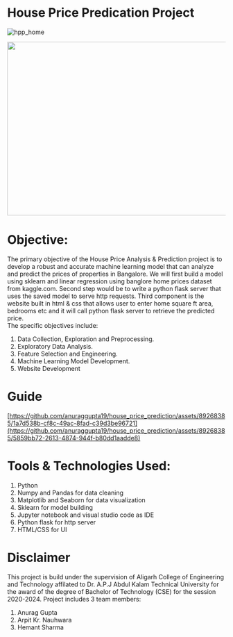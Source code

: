 # House Price Predication Project
![hpp_home](https://github.com/hmtsharma/B.Tech_Final_Year_Full_Project/assets/86962269/d67ca74c-2737-4fdd-8307-3a959967f8f5)


<img src="media/hpp_home.png" width="800" height="400">

# Objective:
The primary objective of the House Price Analysis & Prediction project is to develop a robust and accurate machine learning model that can analyze and predict the prices of properties in Bangalore. We will first build a model using sklearn and linear regression using banglore home prices dataset from kaggle.com. Second step would be to write a python flask server that uses the saved model to serve http requests. Third component is the website built in html & css  that allows user to enter home square ft area, bedrooms etc and it will call python flask server to retrieve the predicted price.<br>
The specific objectives include:<br>
1. Data Collection, Exploration and Preprocessing.
2. Exploratory Data Analysis.
3. Feature Selection and Engineering.
4. Machine Learning Model Development.
5. Website Development

# Guide
[https://github.com/anuraggupta19/house_price_prediction/assets/89268385/1a7d538b-cf8c-49ac-8fad-c39d3be96721](https://github.com/anuraggupta19/house_price_prediction/assets/89268385/5859bb72-2613-4874-944f-b80dd1aadde8)

# Tools & Technologies Used:
1. Python
2. Numpy and Pandas for data cleaning
3. Matplotlib and Seaborn for data visualization
4. Sklearn for model building
5. Jupyter notebook and visual studio code as IDE
6. Python flask for http server
7. HTML/CSS for UI

# Disclaimer
This project is build under the supervision of Aligarh College of Engineering and Technology affilated to Dr. A.P.J Abdul Kalam Technical University for the award of the degree of Bachelor of Technology (CSE) for the session 2020-2024.
Project includes 3 team members:
1. Anurag Gupta
2. Arpit Kr. Nauhwara
3. Hemant Sharma




